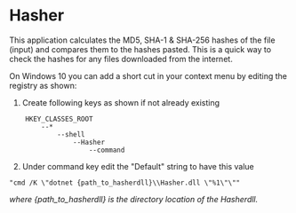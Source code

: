 # Hasher
This application calculates the MD5, SHA-1 & SHA-256 hashes of the file (input) and  compares them to the hashes pasted.
This is a quick way to check the hashes for any files downloaded from the internet.

On Windows 10 you can add a short cut in your context menu by editing the registry as shown:

1. Create following keys as shown if not already existing
```
    HKEY_CLASSES_ROOT
        --*
            --shell
                --Hasher
                    --command
```
2. Under command key edit the "Default" string to have this value 
```shell
"cmd /K \"dotnet {path_to_hasherdll}\\Hasher.dll \"%1\"\""
```
_where {path_to_hasherdll} is the directory location of the Hasherdll._

